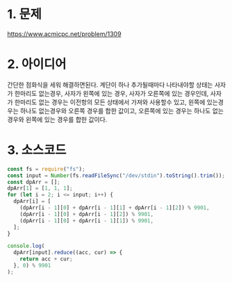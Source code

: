 # 1. 문제

https://www.acmicpc.net/problem/1309

# 2. 아이디어

간단한 점화식을 세워 해결하면된다. 계단이 하나 추가될때마다 나타내야할 상태는 사자가 한마리도 없는경우, 사자가 왼쪽에 있는 경우, 사자가 오른쪽에 있는 경우인데, 사자가 한마리도 없는 경우는 이전항의 모든 상태에서 가져와 사용할수 있고, 왼쪽에 있는경우는 하나도 없는경우와 오른쪽 경우를 합한 값이고, 오른쪽에 있는 경우는 하나도 없는 경우와 왼쪽에 있는 경우를 합한 값이다.

# 3. 소스코드

```javascript
const fs = require("fs");
const input = Number(fs.readFileSync("/dev/stdin").toString().trim());
const dpArr = [];
dpArr[1] = [1, 1, 1];
for (let i = 2; i <= input; i++) {
  dpArr[i] = [
    (dpArr[i - 1][0] + dpArr[i - 1][1] + dpArr[i - 1][2]) % 9901,
    (dpArr[i - 1][0] + dpArr[i - 1][2]) % 9901,
    (dpArr[i - 1][0] + dpArr[i - 1][1]) % 9901,
  ];
}

console.log(
  dpArr[input].reduce((acc, cur) => {
    return acc + cur;
  }, 0) % 9901
);
```

